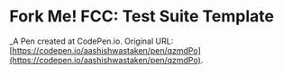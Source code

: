 # Fork Me! FCC: Test Suite Template
 _A Pen created at CodePen.io. Original URL: [https://codepen.io/aashishwastaken/pen/qzmdPo](https://codepen.io/aashishwastaken/pen/qzmdPo).

 